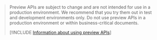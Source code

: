 > Preview APIs are subject to change and are not intended for use in a production environment. We recommend that you try them out in test and development environments only. Do not use preview APIs in a production environment or within business-critical documents.
>
> [!INCLUDE [Information about using preview APIs](../includes/using-preview-apis-host.md)]